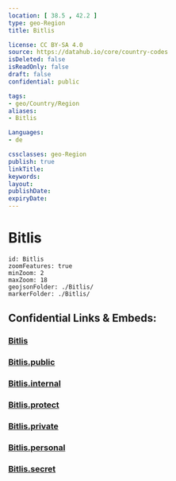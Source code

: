 ```yaml
---
location: [ 38.5 , 42.2 ] 
type: geo-Region
title: Bitlis

license: CC BY-SA 4.0
source: https://datahub.io/core/country-codes
isDeleted: false
isReadOnly: false
draft: false
confidential: public

tags:
- geo/Country/Region
aliases:
- Bitlis

Languages:
- de

cssclasses: geo-Region
publish: true
linkTitle: 
keywords: 
layout: 
publishDate: 
expiryDate: 
---
```


# Bitlis

```leaflet
id: Bitlis
zoomFeatures: true 
minZoom: 2 
maxZoom: 18
geojsonFolder: ./Bitlis/
markerFolder: ./Bitlis/
```


## Confidential Links & Embeds: 

### [Bitlis](/_Standards/Earth/Continent/Europe/Europe~East/Turkey/Provinces~Turkey/Bitlis.md) 

### [Bitlis.public](/_public/Earth/Continent/Europe/Europe~East/Turkey/Provinces~Turkey/Bitlis.public.md) 

### [Bitlis.internal](/_internal/Earth/Continent/Europe/Europe~East/Turkey/Provinces~Turkey/Bitlis.internal.md) 

### [Bitlis.protect](/_protect/Earth/Continent/Europe/Europe~East/Turkey/Provinces~Turkey/Bitlis.protect.md) 

### [Bitlis.private](/_private/Earth/Continent/Europe/Europe~East/Turkey/Provinces~Turkey/Bitlis.private.md) 

### [Bitlis.personal](/_personal/Earth/Continent/Europe/Europe~East/Turkey/Provinces~Turkey/Bitlis.personal.md) 

### [Bitlis.secret](/_secret/Earth/Continent/Europe/Europe~East/Turkey/Provinces~Turkey/Bitlis.secret.md)

